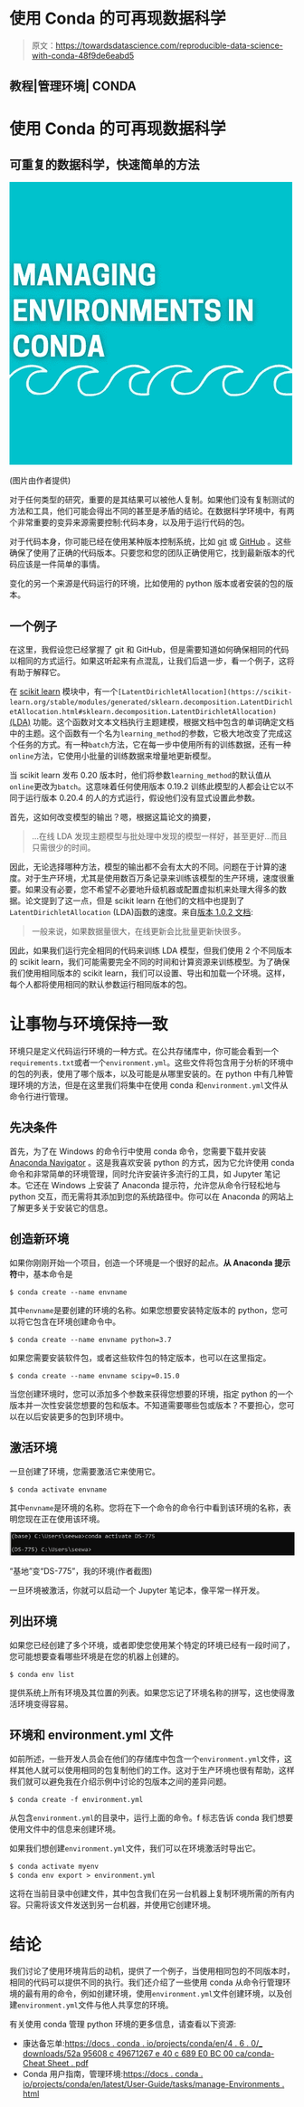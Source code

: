# 使用 Conda 的可再现数据科学

> 原文：<https://towardsdatascience.com/reproducible-data-science-with-conda-48f9de6eabd5>

## 教程|管理环境| CONDA

# 使用 Conda 的可再现数据科学

## 可重复的数据科学，快速简单的方法

![](img/d12068a51f23e2853713cc0b02d9842a.png)

(图片由作者提供)

对于任何类型的研究，重要的是其结果可以被他人复制。如果他们没有复制测试的方法和工具，他们可能会得出不同的甚至是矛盾的结论。在数据科学环境中，有两个非常重要的变异来源需要控制:代码本身，以及用于运行代码的包。

对于代码本身，你可能已经在使用某种版本控制系统，比如 [git](https://git-scm.com/about) 或 [GitHub](https://github.com/features) 。这些确保了使用了正确的代码版本。只要您和您的团队正确使用它，找到最新版本的代码应该是一件简单的事情。

[](/github-desktop-for-data-scientists-b9d8a3afc5ea)  

变化的另一个来源是代码运行的环境，比如使用的 python 版本或者安装的包的版本。

## 一个例子

在这里，我假设您已经掌握了 git 和 GitHub，但是需要知道如何确保相同的代码以相同的方式运行。如果这听起来有点混乱，让我们后退一步，看一个例子，这将有助于解释它。

在 [scikit learn](https://scikit-learn.org/stable/) 模块中，有一个`[LatentDirichletAllocation](https://scikit-learn.org/stable/modules/generated/sklearn.decomposition.LatentDirichletAllocation.html#sklearn.decomposition.LatentDirichletAllocation)` [(LDA)](https://scikit-learn.org/stable/modules/generated/sklearn.decomposition.LatentDirichletAllocation.html#sklearn.decomposition.LatentDirichletAllocation) 功能。这个函数对文本文档执行主题建模，根据文档中包含的单词确定文档中的主题。这个函数有一个名为`learning_method`的参数，它极大地改变了完成这个任务的方式。有一种`batch`方法，它在每一步中使用所有的训练数据，还有一种`online`方法，它使用小批量的训练数据来增量地更新模型。

当 scikit learn 发布 0.20 版本时，他们将参数`learning_method`的默认值从`online`更改为`batch`。这意味着任何使用版本 0.19.2 训练此模型的人都会让它以不同于运行版本 0.20.4 的人的方式运行，假设他们没有显式设置此参数。

首先，这如何改变模型的输出？嗯，根据这篇论文的摘要，

> …在线 LDA 发现主题模型与批处理中发现的模型一样好，甚至更好…而且只需很少的时间。

因此，无论选择哪种方法，模型的输出都不会有太大的不同。问题在于计算的速度。对于生产环境，尤其是使用数百万条记录来训练该模型的生产环境，速度很重要。如果没有必要，您不希望不必要地升级机器或配置虚拟机来处理大得多的数据。论文提到了这一点，但是 scikit learn 在他们的文档中也提到了`LatentDirichletAllocation` (LDA)函数的速度。来自[版本 1.0.2 文档](https://scikit-learn.org/stable/modules/generated/sklearn.decomposition.LatentDirichletAllocation.html#sklearn.decomposition.LatentDirichletAllocation):

> 一般来说，如果数据量很大，在线更新会比批量更新快很多。

因此，如果我们运行完全相同的代码来训练 LDA 模型，但我们使用 2 个不同版本的 scikit learn，我们可能需要完全不同的时间和计算资源来训练模型。为了确保我们使用相同版本的 scikit learn，我们可以设置、导出和加载一个环境。这样，每个人都将使用相同的默认参数运行相同版本的包。

# 让事物与环境保持一致

环境只是定义代码运行环境的一种方式。在公共存储库中，你可能会看到一个`requirements.txt`或者一个`environment.yml`。这些文件将包含用于分析的环境中的包的列表，使用了哪个版本，以及可能是从哪里安装的。在 python 中有几种管理环境的方法，但是在这里我们将集中在使用 conda 和`environment.yml`文件从命令行进行管理。

## 先决条件

首先，为了在 Windows 的命令行中使用 conda 命令，您需要下载并安装 [Anaconda Navigator](https://docs.anaconda.com/anaconda/navigator/index.html) 。这是我喜欢安装 python 的方式，因为它允许使用 conda 命令和非常简单的环境管理，同时允许安装许多流行的工具，如 Jupyter 笔记本。它还在 Windows 上安装了 Anaconda 提示符，允许您从命令行轻松地与 python 交互，而无需将其添加到您的系统路径中。你可以在 Anaconda 的网站上了解更多关于安装它的信息。

## 创造新环境

如果你刚刚开始一个项目，创造一个环境是一个很好的起点。**从 Anaconda 提示符**中，基本命令是

```
$ conda create --name envname
```

其中`envname`是要创建的环境的名称。如果您想要安装特定版本的 python，您可以将它包含在环境创建命令中。

```
$ conda create --name envname python=3.7
```

如果您需要安装软件包，或者这些软件包的特定版本，也可以在这里指定。

```
$ conda create --name envname scipy=0.15.0
```

当您创建环境时，您可以添加多个参数来获得您想要的环境，指定 python 的一个版本并一次性安装您想要的包和版本。不知道需要哪些包或版本？不要担心，您可以在以后安装更多的包到环境中。

## 激活环境

一旦创建了环境，您需要激活它来使用它。

```
$ conda activate envname
```

其中`envname`是环境的名称。您将在下一个命令的命令行中看到该环境的名称，表明您现在正在使用该环境。

![](img/afc6233da7d629576b6dd88639d9a62e.png)

“基地”变“DS-775”，我的环境(作者截图)

一旦环境被激活，你就可以启动一个 Jupyter 笔记本，像平常一样开发。

## 列出环境

如果您已经创建了多个环境，或者即使您使用某个特定的环境已经有一段时间了，您可能想要查看哪些环境是在您的机器上创建的。

```
$ conda env list
```

提供系统上所有环境及其位置的列表。如果您忘记了环境名称的拼写，这也使得激活环境变得容易。

## 环境和 environment.yml 文件

如前所述，一些开发人员会在他们的存储库中包含一个`environment.yml`文件，这样其他人就可以使用相同的包复制他们的工作。这对于生产环境也很有帮助，这样我们就可以避免我在介绍示例中讨论的包版本之间的差异问题。

```
$ conda create -f environment.yml
```

从包含`environment.yml`的目录中，运行上面的命令。f 标志告诉 conda 我们想要使用文件中的信息来创建环境。

如果我们想创建`environment.yml`文件，我们可以在环境激活时导出它。

```
$ conda activate myenv
$ conda env export > environment.yml
```

这将在当前目录中创建文件，其中包含我们在另一台机器上复制环境所需的所有内容。只需将该文件发送到另一台机器，并使用它创建环境。

# 结论

我们讨论了使用环境背后的动机，提供了一个例子，当使用相同包的不同版本时，相同的代码可以提供不同的执行。我们还介绍了一些使用 conda 从命令行管理环境的最有用的命令，例如创建环境，使用`environment.yml`文件创建环境，以及创建`environment.yml`文件与他人共享您的环境。

[](https://realdrewdata.medium.com/membership)  

有关使用 conda 管理 python 环境的更多信息，请查看以下资源:

*   康达备忘单:[https://docs . conda . io/projects/conda/en/4 . 6 . 0/_ downloads/52a 95608 c 49671267 e 40 c 689 E0 BC 00 ca/conda-Cheat Sheet . pdf](https://docs.conda.io/projects/conda/en/4.6.0/_downloads/52a95608c49671267e40c689e0bc00ca/conda-cheatsheet.pdf)
*   Conda 用户指南，管理环境:[https://docs . conda . io/projects/conda/en/latest/User-Guide/tasks/manage-Environments . html](https://docs.conda.io/projects/conda/en/latest/user-guide/tasks/manage-environments.html)